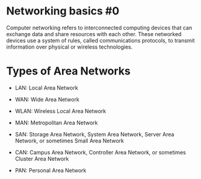 # Networking basics #0

Computer networking refers to interconnected computing devices that can exchange data and share resources with each other. These networked devices use a system of rules, called communications protocols, to transmit information over physical or wireless technologies.

# Types of Area Networks

* LAN: Local Area Network

* WAN: Wide Area Network

* WLAN: Wireless Local Area Network

* MAN: Metropolitan Area Network

* SAN: Storage Area Network, System Area Network, Server Area Network, or sometimes Small Area Network

* CAN: Campus Area Network, Controller Area Network, or sometimes Cluster Area Network

* PAN: Personal Area Network


